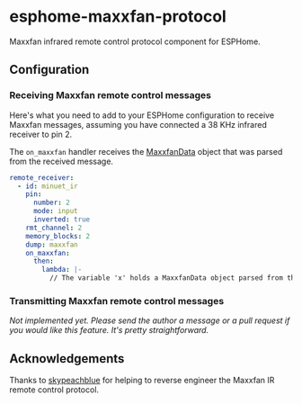 # esphome-maxxfan-protocol

Maxxfan infrared remote control protocol component for ESPHome.

## Configuration

### Receiving Maxxfan remote control messages

Here's what you need to add to your ESPHome configuration to receive Maxxfan messages, assuming you have connected a 38 KHz infrared receiver to pin 2.

The `on_maxxfan` handler receives the [MaxxfanData](components/maxxfan_protocol/maxxfan_protocol.h) object that was parsed from the received message.

```yaml
remote_receiver:
  - id: minuet_ir
    pin:
      number: 2
      mode: input
      inverted: true
    rmt_channel: 2
    memory_blocks: 2
    dump: maxxfan
    on_maxxfan:
      then:
        lambda: |-
          // The variable 'x' holds a MaxxfanData object parsed from the received message
```

### Transmitting Maxxfan remote control messages

*Not implemented yet.  Please send the author a message or a pull request if you would like this feature.  It's pretty straightforward.*

## Acknowledgements

Thanks to [skypeachblue](https://github.com/skypeachblue/maxxfan-reversing) for helping to reverse engineer the Maxxfan IR remote control protocol.
